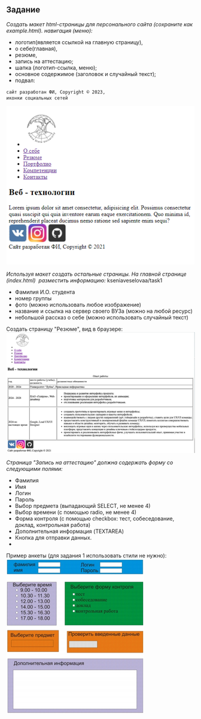 ## Задание

_Создать макет html-страницы для персонального сайта (сохраните как example.html).
навигация (меню):_
+ логотип(является ссылкой на главную страницу),
+ о себе(главная),
+ резюме,
+ запись на аттестацию;
+ шапка (логотип-ссылка, меню);
+ основное содержимое (заголовок и случайный текст);
+ подвал:
```text
сайт разработан ФИ, Copyright © 2023,
иконки социальных сетей
```
![Изображение_1_из_задания](src/img/others/i.png)

_Используя макет создать остальные страницы.
На главной странице (index.html)  разместить информацию:_
kseniaveselovaa/task1
+ Фамилия И.О. студента
+ номер группы
+ фото (можно использовать любое изображение)
+ название и ссылка на сервер своего ВУЗа (можно на любой ресурс)
+ небольшой рассказ о себе (можно использовать случайный текст)


Создать страницу "Резюме", вид в браузере:
![Изображение_2_из_задания](src/img/others/ii.png)

_Страница "Запись на аттестацию" должна содержать форму со следующими полями:_

+ Фамилия
+ Имя
+ Логин
+ Пароль
+ Выбор предмета (выпадающий SELECT, не менее 4)
+ Выбор времени (с помощью radio, не менее 4)
+ Форма контроля (с помощью checkbox: тест, собеседование, доклад, контрольная работа)
+ Дополнительная информация (TEXTAREA)
+ Кнопка для отправки данных.
+ 
Пример анкеты (для задания 1 использовать стили не нужно):
![Изображение_3_из_задания](src/img/others/iii.jpg)